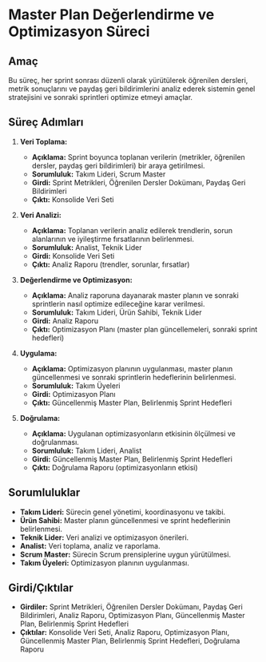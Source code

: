 # Master Plan Değerlendirme ve Optimizasyon Süreci

## Amaç
Bu süreç, her sprint sonrası düzenli olarak yürütülerek öğrenilen dersleri, metrik sonuçlarını ve paydaş geri bildirimlerini analiz ederek sistemin genel stratejisini ve sonraki sprintleri optimize etmeyi amaçlar.

## Süreç Adımları

1.  **Veri Toplama:**
    *   **Açıklama:** Sprint boyunca toplanan verilerin (metrikler, öğrenilen dersler, paydaş geri bildirimleri) bir araya getirilmesi.
    *   **Sorumluluk:** Takım Lideri, Scrum Master
    *   **Girdi:** Sprint Metrikleri, Öğrenilen Dersler Dokümanı, Paydaş Geri Bildirimleri
    *   **Çıktı:** Konsolide Veri Seti

2.  **Veri Analizi:**
    *   **Açıklama:** Toplanan verilerin analiz edilerek trendlerin, sorun alanlarının ve iyileştirme fırsatlarının belirlenmesi.
    *   **Sorumluluk:** Analist, Teknik Lider
    *   **Girdi:** Konsolide Veri Seti
    *   **Çıktı:** Analiz Raporu (trendler, sorunlar, fırsatlar)

3.  **Değerlendirme ve Optimizasyon:**
    *   **Açıklama:** Analiz raporuna dayanarak master planın ve sonraki sprintlerin nasıl optimize edileceğine karar verilmesi.
    *   **Sorumluluk:** Takım Lideri, Ürün Sahibi, Teknik Lider
    *   **Girdi:** Analiz Raporu
    *   **Çıktı:** Optimizasyon Planı (master plan güncellemeleri, sonraki sprint hedefleri)

4.  **Uygulama:**
    *   **Açıklama:** Optimizasyon planının uygulanması, master planın güncellenmesi ve sonraki sprintlerin hedeflerinin belirlenmesi.
    *   **Sorumluluk:** Takım Üyeleri
    *   **Girdi:** Optimizasyon Planı
    *   **Çıktı:** Güncellenmiş Master Plan, Belirlenmiş Sprint Hedefleri

5.  **Doğrulama:**
    *   **Açıklama:** Uygulanan optimizasyonların etkisinin ölçülmesi ve doğrulanması.
    *   **Sorumluluk:** Takım Lideri, Analist
    *   **Girdi:** Güncellenmiş Master Plan, Belirlenmiş Sprint Hedefleri
    *   **Çıktı:** Doğrulama Raporu (optimizasyonların etkisi)

## Sorumluluklar

*   **Takım Lideri:** Sürecin genel yönetimi, koordinasyonu ve takibi.
*   **Ürün Sahibi:** Master planın güncellenmesi ve sprint hedeflerinin belirlenmesi.
*   **Teknik Lider:** Veri analizi ve optimizasyon önerileri.
*   **Analist:** Veri toplama, analiz ve raporlama.
*   **Scrum Master:** Sürecin Scrum prensiplerine uygun yürütülmesi.
*   **Takım Üyeleri:** Optimizasyon planının uygulanması.

## Girdi/Çıktılar

*   **Girdiler:** Sprint Metrikleri, Öğrenilen Dersler Dokümanı, Paydaş Geri Bildirimleri, Analiz Raporu, Optimizasyon Planı, Güncellenmiş Master Plan, Belirlenmiş Sprint Hedefleri
*   **Çıktılar:** Konsolide Veri Seti, Analiz Raporu, Optimizasyon Planı, Güncellenmiş Master Plan, Belirlenmiş Sprint Hedefleri, Doğrulama Raporu